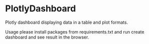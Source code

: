 # PlotlyDashboard
Plotly dashboard displaying data in a table and plot formats.

Usage
please install packages from requirements.txt and run create dashboard and see result in the browser.
